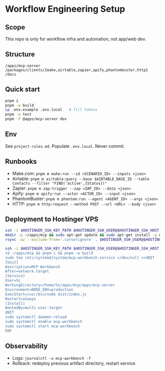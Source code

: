 # Workflow Engineering Setup

## Scope
This repo is only for workflow infra and automation, not app/web dev.

## Structure
```
/apps/mcp-server
/packages/clients/{make,airtable,zapier,apify,phantombuster,http}
/docs
```

## Quick start
```bash
pnpm i
pnpm -w build
cp .env.example .env.local   # fill tokens
pnpm -w test
pnpm -F @apps/mcp-server dev
```

## Env

See `project-rules.md`. Populate `.env.local`. Never commit.

## Runbooks

* Make.com: `pnpm m make:run --id <SCENARIO_ID> --inputs <json>`
* Airtable: `pnpm m airtable:query --base $AIRTABLE_BASE_ID --table Contacts --filter "FIND('active',{Status})"`
* Zapier: `pnpm m zap:trigger --zap <ZAP_ID> --data <json>`
* Apify: `pnpm m apify:run --actor <ACTOR_ID> --input <json>`
* PhantomBuster: `pnpm m phantom:run --agent <AGENT_ID> --args <json>`
* HTTP: `pnpm m http:request --method POST --url <URL> --body <json>`

## Deployment to Hostinger VPS

```bash
ssh -i $HOSTINGER_SSH_KEY_PATH $HOSTINGER_SSH_USER@$HOSTINGER_SSH_HOST
mkdir -p ~/apps/mcp && sudo apt-get update && sudo apt-get install -y nodejs npm
rsync -az --exclude-from='.cursorignore' . $HOSTINGER_SSH_USER@$HOSTINGER_SSH_HOST:~/apps/mcp

ssh -i $HOSTINGER_SSH_KEY_PATH $HOSTINGER_SSH_USER@$HOSTINGER_SSH_HOST <<'EOF'
cd ~/apps/mcp && pnpm i && pnpm -w build
sudo tee /etc/systemd/system/mcp-workbench.service >/dev/null <<UNIT
[Unit]
Description=MCP Workbench
After=network.target
[Service]
User=%i
WorkingDirectory=/home/%i/apps/mcp/apps/mcp-server
Environment=NODE_ENV=production
ExecStart=/usr/bin/node dist/index.js
Restart=always
[Install]
WantedBy=multi-user.target
UNIT
sudo systemctl daemon-reload
sudo systemctl enable mcp-workbench
sudo systemctl start mcp-workbench
EOF
```

## Observability

* Logs: `journalctl -u mcp-workbench -f`
* Rollback: redeploy previous artifact directory, restart service.

